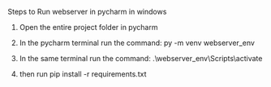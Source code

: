 Steps to Run webserver in pycharm in windows

1. Open the entire project folder in pycharm

3. In the pycharm terminal run the command: py -m venv webserver_env

3. In the same terminal run the command: .\webserver_env\Scripts\activate

5. then run pip install -r requirements.txt